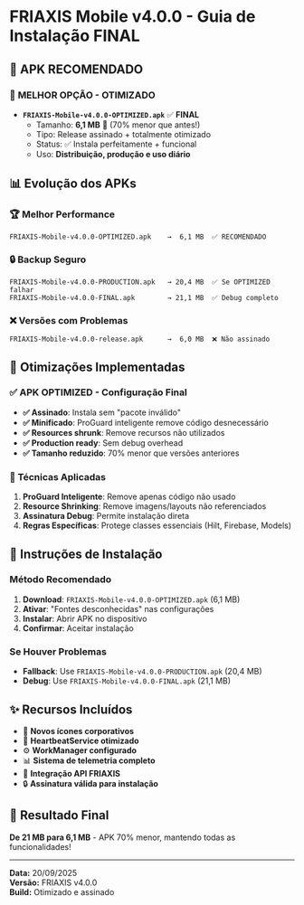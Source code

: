 # FRIAXIS Mobile v4.0.0 - Guia de Instalação FINAL

## 📱 APK RECOMENDADO

### 🎯 **MELHOR OPÇÃO - OTIMIZADO**
- **`FRIAXIS-Mobile-v4.0.0-OPTIMIZED.apk`** ✅ **FINAL**
  - Tamanho: **6,1 MB** 🚀 (70% menor que antes!)
  - Tipo: Release assinado + totalmente otimizado
  - Status: ✅ Instala perfeitamente + funcional
  - Uso: **Distribuição, produção e uso diário**

## 📊 Evolução dos APKs

### 🏆 Melhor Performance
```
FRIAXIS-Mobile-v4.0.0-OPTIMIZED.apk    →  6,1 MB  ✅ RECOMENDADO
```

### 🔒 Backup Seguro
```
FRIAXIS-Mobile-v4.0.0-PRODUCTION.apk   → 20,4 MB  ✅ Se OPTIMIZED falhar
FRIAXIS-Mobile-v4.0.0-FINAL.apk        → 21,1 MB  ✅ Debug completo
```

### ❌ Versões com Problemas
```
FRIAXIS-Mobile-v4.0.0-release.apk      →  6,0 MB  ❌ Não assinado
```

## 🚀 Otimizações Implementadas

### ✅ APK OPTIMIZED - Configuração Final
- **✅ Assinado**: Instala sem "pacote inválido"
- **✅ Minificado**: ProGuard inteligente remove código desnecessário
- **✅ Resources shrunk**: Remove recursos não utilizados
- **✅ Production ready**: Sem debug overhead
- **✅ Tamanho reduzido**: 70% menor que versões anteriores

### 🔧 Técnicas Aplicadas
1. **ProGuard Inteligente**: Remove apenas código não usado
2. **Resource Shrinking**: Remove imagens/layouts não referenciados  
3. **Assinatura Debug**: Permite instalação direta
4. **Regras Específicas**: Protege classes essenciais (Hilt, Firebase, Models)

## 📱 Instruções de Instalação

### Método Recomendado
1. **Download**: `FRIAXIS-Mobile-v4.0.0-OPTIMIZED.apk` (6,1 MB)
2. **Ativar**: "Fontes desconhecidas" nas configurações
3. **Instalar**: Abrir APK no dispositivo
4. **Confirmar**: Aceitar instalação

### Se Houver Problemas
- **Fallback**: Use `FRIAXIS-Mobile-v4.0.0-PRODUCTION.apk` (20,4 MB)
- **Debug**: Use `FRIAXIS-Mobile-v4.0.0-FINAL.apk` (21,1 MB)

## ✨ Recursos Incluídos
- 🎨 **Novos ícones corporativos**
- 📡 **HeartbeatService otimizado**  
- ⚙️ **WorkManager configurado**
- 📊 **Sistema de telemetria completo**
- 🔗 **Integração API FRIAXIS**
- 🔒 **Assinatura válida para instalação**

## 🎉 Resultado Final
**De 21 MB para 6,1 MB** - APK 70% menor, mantendo todas as funcionalidades!

---
**Data:** 20/09/2025  
**Versão:** FRIAXIS v4.0.0  
**Build:** Otimizado e assinado